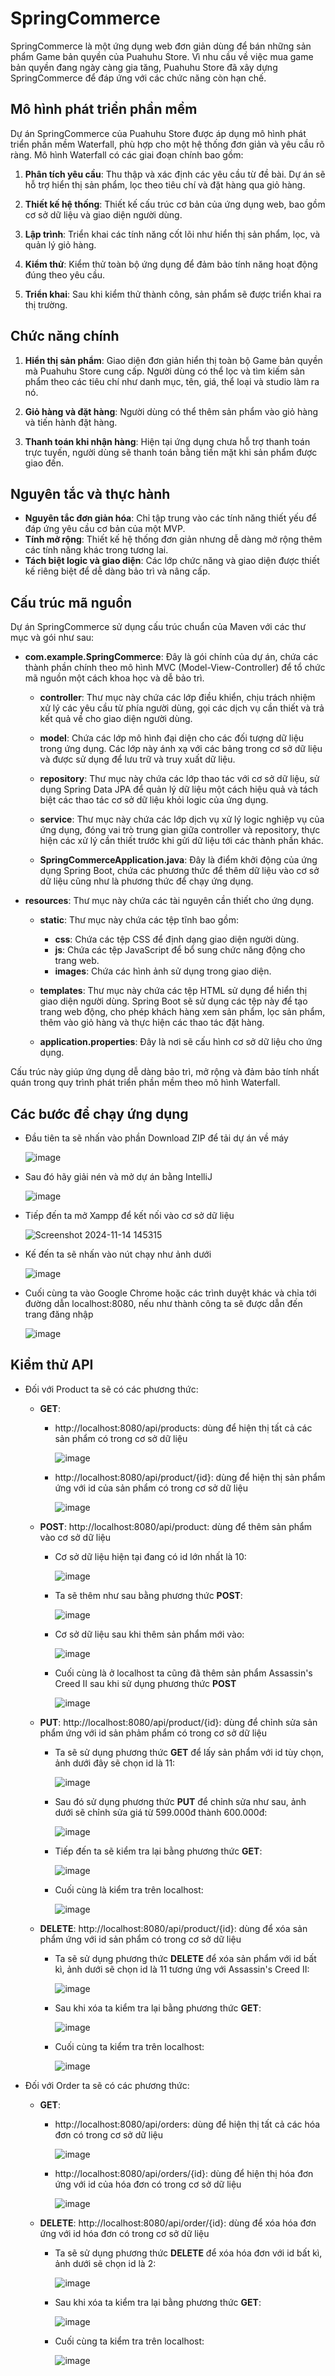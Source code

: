 # SpringCommerce

SpringCommerce là một ứng dụng web đơn giản dùng để bán những sản phẩm Game bản quyền của Puahuhu Store. Vì nhu cầu về việc mua game bản quyền đang ngày càng gia tăng, Puahuhu Store đã xây dựng SpringCommerce để đáp ứng với các chức năng còn hạn chế.

## Mô hình phát triển phần mềm

Dự án SpringCommerce của Puahuhu Store được áp dụng mô hình phát triển phần mềm Waterfall, phù hợp cho một hệ thống đơn giản và yêu cầu rõ ràng. Mô hình Waterfall có các giai đoạn chính bao gồm:

1. **Phân tích yêu cầu**: Thu thập và xác định các yêu cầu từ đề bài. Dự án sẽ hỗ trợ hiển thị sản phẩm, lọc theo tiêu chí và đặt hàng qua giỏ hàng.
   
2. **Thiết kế hệ thống**: Thiết kế cấu trúc cơ bản của ứng dụng web, bao gồm cơ sở dữ liệu và giao diện người dùng.

3. **Lập trình**: Triển khai các tính năng cốt lõi như hiển thị sản phẩm, lọc, và quản lý giỏ hàng.

4. **Kiểm thử**: Kiểm thử toàn bộ ứng dụng để đảm bảo tính năng hoạt động đúng theo yêu cầu.

5. **Triển khai**: Sau khi kiểm thử thành công, sản phẩm sẽ được triển khai ra thị trường.

## Chức năng chính

1. **Hiển thị sản phẩm**: Giao diện đơn giản hiển thị toàn bộ Game bản quyền mà Puahuhu Store cung cấp. Người dùng có thể lọc và tìm kiếm sản phẩm theo các tiêu chí như danh mục, tên, giá, thể loại và studio làm ra nó.

2. **Giỏ hàng và đặt hàng**: Người dùng có thể thêm sản phẩm vào giỏ hàng và tiến hành đặt hàng.

3. **Thanh toán khi nhận hàng**: Hiện tại ứng dụng chưa hỗ trợ thanh toán trực tuyến, người dùng sẽ thanh toán bằng tiền mặt khi sản phẩm được giao đến.

## Nguyên tắc và thực hành

- **Nguyên tắc đơn giản hóa**: Chỉ tập trung vào các tính năng thiết yếu để đáp ứng yêu cầu cơ bản của một MVP.
- **Tính mở rộng**: Thiết kế hệ thống đơn giản nhưng dễ dàng mở rộng thêm các tính năng khác trong tương lai.
- **Tách biệt logic và giao diện**: Các lớp chức năng và giao diện được thiết kế riêng biệt để dễ dàng bảo trì và nâng cấp.

## Cấu trúc mã nguồn

Dự án SpringCommerce sử dụng cấu trúc chuẩn của Maven với các thư mục và gói như sau:

- **com.example.SpringCommerce**: Đây là gói chính của dự án, chứa các thành phần chính theo mô hình MVC (Model-View-Controller) để tổ chức mã nguồn một cách khoa học và dễ bảo trì.

  - **controller**: Thư mục này chứa các lớp điều khiển, chịu trách nhiệm xử lý các yêu cầu từ phía người dùng, gọi các dịch vụ cần thiết và trả kết quả về cho giao diện người dùng.

  - **model**: Chứa các lớp mô hình đại diện cho các đối tượng dữ liệu trong ứng dụng. Các lớp này ánh xạ với các bảng trong cơ sở dữ liệu và được sử dụng để lưu trữ và truy xuất dữ liệu.

  - **repository**: Thư mục này chứa các lớp thao tác với cơ sở dữ liệu, sử dụng Spring Data JPA để quản lý dữ liệu một cách hiệu quả và tách biệt các thao tác cơ sở dữ liệu khỏi logic của ứng dụng.

  - **service**: Thư mục này chứa các lớp dịch vụ xử lý logic nghiệp vụ của ứng dụng, đóng vai trò trung gian giữa controller và repository, thực hiện các xử lý cần thiết trước khi gửi dữ liệu tới các thành phần khác.

  - **SpringCommerceApplication.java**: Đây là điểm khởi động của ứng dụng Spring Boot, chứa các phương thức để thêm dữ liệu vào cơ sở dữ liệu cũng như là phương thức để chạy ứng dụng.

- **resources**: Thư mục này chứa các tài nguyên cần thiết cho ứng dụng.

  - **static**: Thư mục này chứa các tệp tĩnh bao gồm:
    - **css**: Chứa các tệp CSS để định dạng giao diện người dùng.
    - **js**: Chứa các tệp JavaScript để bổ sung chức năng động cho trang web.
    - **images**: Chứa các hình ảnh sử dụng trong giao diện.

  - **templates**: Thư mục này chứa các tệp HTML sử dụng để hiển thị giao diện người dùng. Spring Boot sẽ sử dụng các tệp này để tạo trang web động, cho phép khách hàng xem sản phẩm, lọc sản phẩm, thêm vào giỏ hàng và thực hiện các thao tác đặt hàng.
 
  - **application.properties**: Đây là nơi sẽ cấu hình cơ sở dữ liệu cho ứng dụng.

Cấu trúc này giúp ứng dụng dễ dàng bảo trì, mở rộng và đảm bảo tính nhất quán trong quy trình phát triển phần mềm theo mô hình Waterfall.

## Các bước để chạy ứng dụng

- Đầu tiên ta sẽ nhấn vào phần Download ZIP để tải dự án về máy
  
     ![image](https://github.com/user-attachments/assets/da6e284a-6bd1-45d9-8382-e6fa2a4bf4f8)

- Sau đó hãy giải nén và mở dự án bằng IntelliJ

     ![image](https://github.com/user-attachments/assets/33f618c4-b291-4c8f-8139-934953b82edb)

- Tiếp đến ta mở Xampp để kết nối vào cơ sở dữ liệu
  
     ![Screenshot 2024-11-14 145315](https://github.com/user-attachments/assets/14e453bf-6268-4d7d-be6f-97fe03e9c21b)

- Kế đến ta sẽ nhấn vào nút chạy như ảnh dưới

     ![image](https://github.com/user-attachments/assets/ec6ca7a3-8005-4cf5-82b8-c6c37c11ba65)

- Cuối cùng ta vào Google Chrome hoặc các trình duyệt khác và chỉa tới đường dẫn localhost:8080, nếu như thành công ta sẽ được dẫn đến trang đăng nhập

     ![image](https://github.com/user-attachments/assets/8d443c05-51ae-4b87-8eb4-f1f3d21f8499)

## Kiểm thử API

- Đối với Product ta sẽ có các phương thức:
  
   - **GET**:
     
      - http://localhost:8080/api/products: dùng để hiện thị tất cả các sản phẩm có trong cơ sở dữ liệu

         ![image](https://github.com/user-attachments/assets/fb416c31-f115-4b0b-918f-106c977a7cd8)

      - http://localhost:8080/api/product/{id}: dùng để hiện thị sản phẩm ứng với id của sản phẩm có trong cơ sở dữ liệu

         ![image](https://github.com/user-attachments/assets/d495f96f-f85f-4480-b784-8bf620ae0bb4)

   - **POST**: http://localhost:8080/api/product: dùng để thêm sản phẩm vào cơ sở dữ liệu
 
      - Cơ sở dữ liệu hiện tại đang có id lớn nhất là 10:
    
        ![image](https://github.com/user-attachments/assets/933c7042-534c-4460-a1ff-296fb807b02d)
          
      - Ta sẽ thêm như sau bằng phương thức **POST**:
    
        ![image](https://github.com/user-attachments/assets/74b91001-8087-4463-a492-9df8b86e5551)

      - Cơ sở dữ liệu sau khi thêm sản phẩm mới vào:
    
        ![image](https://github.com/user-attachments/assets/1f715aac-1129-44af-84be-90da22dcd625)

     - Cuối cùng là ở localhost ta cũng đã thêm sản phẩm Assassin's Creed II sau khi sử dụng phương thức **POST**

        ![image](https://github.com/user-attachments/assets/a4cc77ea-c00e-4e4a-85e0-0f2cc7d35cd1)

   - **PUT**: http://localhost:8080/api/product/{id}: dùng để chỉnh sửa sản phẩm ứng với id sản phảm phẩm có trong cơ sở dữ liệu

      - Ta sẽ sử dụng phương thức **GET** để lấy sản phẩm với id tùy chọn, ảnh dưới đây sẽ chọn id là 11:
    
        ![image](https://github.com/user-attachments/assets/75c3b02a-86c4-4d39-8f99-985aa278d707)

      - Sau đó sử dụng phương thức **PUT** để chỉnh sửa như sau, ảnh dưới sẽ chỉnh sửa giá từ 599.000đ thành 600.000đ:
    
        ![image](https://github.com/user-attachments/assets/19654a42-7217-4c84-a2bb-e19134399e69)

      - Tiếp đến ta sẽ kiểm tra lại bằng phương thức **GET**:
    
        ![image](https://github.com/user-attachments/assets/b9fc8b2f-199e-4e68-b2e7-750630818ffc)

      - Cuối cùng là kiểm tra trên localhost:
    
        ![image](https://github.com/user-attachments/assets/f023e086-bd62-4378-bd97-c297a1641f48)

   - **DELETE**: http://localhost:8080/api/product/{id}: dùng để xóa sản phẩm ứng với id sản phẩm có trong cơ sở dữ liệu
 
      - Ta sẽ sử dụng phương thức **DELETE** để xóa sản phẩm với id bất kì, ảnh dưới sẽ chọn id là 11 tương ứng với Assassin's Creed II:
    
        ![image](https://github.com/user-attachments/assets/d1f724c1-75d1-4ef9-bd54-fd979d5f28ef)

      - Sau khi xóa ta kiểm tra lại bằng phương thức **GET**:
    
        ![image](https://github.com/user-attachments/assets/4905e514-5eec-4aeb-a993-72c911d777cb)

      - Cuối cùng ta kiểm tra trên localhost:
    
        ![image](https://github.com/user-attachments/assets/dafbf096-eb45-48e9-8f41-5596d256aa05)

- Đối với Order ta sẽ có các phương thức:
  
   - **GET**:
 
     - http://localhost:8080/api/orders: dùng để hiện thị tất cả các hóa đơn có trong cơ sở dữ liệu

         ![image](https://github.com/user-attachments/assets/1fb67824-df1c-4bbb-bb6a-7d4519ea5584)

      - http://localhost:8080/api/orders/{id}: dùng để hiện thị hóa đơn ứng với id của hóa đơn có trong cơ sở dữ liệu

         ![image](https://github.com/user-attachments/assets/59bee0ae-48cf-4d94-9215-baf2d6c2162f)

   - **DELETE**: http://localhost:8080/api/order/{id}: dùng để xóa hóa đơn ứng với id hóa đơn có trong cơ sở dữ liệu
 
      - Ta sẽ sử dụng phương thức **DELETE** để xóa hóa đơn với id bất kì, ảnh dưới sẽ chọn id là 2:
 
        ![image](https://github.com/user-attachments/assets/2a9320d9-2f01-42a1-aded-831c48135a0a)

      - Sau khi xóa ta kiểm tra lại bằng phương thức **GET**:
    
        ![image](https://github.com/user-attachments/assets/676e064b-dfbc-47f6-95fa-99465e5cebb7)

      - Cuối cùng ta kiểm tra trên localhost:
    
        ![image](https://github.com/user-attachments/assets/12b5f591-6d46-4604-a5b8-a73b8118670f)
